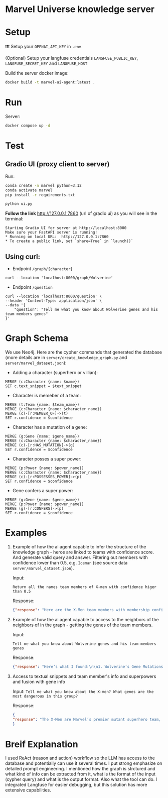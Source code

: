 # Marvel Universe knowledge server
# Setup
❗❗❗ Setup your `OPENAI_API_KEY` in `.env`

(Optional) Setup your langfuse credentials `LANGFUSE_PUBLIC_KEY`, `LANGFUSE_SECRET_KEY` and `LANGFUSE_HOST`

Build the server docker image:
```sh
docker build -t marvel-ai-agent:latest .
```

# Run
Server:
```sh
docker compose up -d
```

# Test
## Gradio UI (proxy client to server)
Run:
```sh
conda create -n marvel python=3.12
conda activate marvel
pip install -r requirements.txt

python ui.py
```
**Follow the link** http://127.0.0.1:7860 (url of gradio ui) as you will see in the terminal:
```
Starting Gradio UI for server at http://localhost:8000
Make sure your FastAPI server is running!
* Running on local URL:  http://127.0.0.1:7860
* To create a public link, set `share=True` in `launch()`
```

## Using curl:
- Endpoint `/graph/{character}`
```
curl --location 'localhost:8000/graph/Wolverine'
```
- Endpoint `/question`
```
curl --location 'localhost:8000/question' \
--header 'Content-Type: application/json' \
--data '{
    "question": "Tell me what you know about Wolverine genes and his team members genes"
}'
```

# Graph Schema
We use Neo4j. Here are the cypher commands that generated the database (more details are in `server/create_knowledge_graph.py` and `server/marvel_dataset.json`):
* Adding a character (superhero or villian):
```
MERGE (c:Character {name: $name})
SET c.text_snippet = $text_snippet
```
* Character is memeber of a team:
```
MERGE (t:Team {name: $team_name})
MERGE (c:Character {name: $character_name})
MERGE (c)-[r:MEMBER_OF]->(t)
SET r.confidence = $confidence
```
* Character has a mutation of a gene:
```
MERGE (g:Gene {name: $gene_name})
MERGE (c:Character {name: $character_name})
MERGE (c)-[r:HAS_MUTATION]->(g)
SET r.confidence = $confidence
```
* Character posses a super power:
```
MERGE (p:Power {name: $power_name})
MERGE (c:Character {name: $character_name})
MERGE (c)-[r:POSSESSES_POWER]->(p)
SET r.confidence = $confidence
```
* Gene confers a super power:
```
MERGE (g:Gene {name: $gene_name})
MERGE (p:Power {name: $power_name})
MERGE (g)-[r:CONFERS]->(p)
SET r.confidence = $confidence
```

# Examples
1.  Example of how the ai agent capable to infer the structure of the knowledge graph - heros are linked to teams with confidence score. And generate valid query and answer. Filtering out members with confidence lower than 0.5, e.g. `Iceman` (see source data `server/marvel_dataset.json`).

    Input: 
    ```
    Return all the names team members of X-men with confidence higer than 0.5
    ```

    Response: 
    ```json
    {"response": "Here are the X-Men team members with membership confidence above 0.5:\n\n• Jubilee  \n• Beast  \n• Colossus  \n• Nightcrawler  \n• Professor X  \n• Jean Grey  \n• Cyclops  \n• Wolverine"}
    ```
2. Example of how the ai agent capable to access to the neighbors of the neighbors of in the graph - getting the genes of the team members.

   Input: 
   ```
   Tell me what you know about Wolverine genes and his team members genes
   ```
   
   Response: 
   ```json
   {"response": "Here’s what I found:\n\n1. Wolverine’s Gene Mutations  \n   • Gene Adamantium Bone Integration (confidence: 0.90)  \n   • Gene X (confidence: 0.50)  \n\n2. Wolverine’s Team: X-Men  \n   Below are the other X-Men members (excluding Wolverine) and the gene mutations reported for each:\n\n   • Beast  \n     – Gene PE-5 (0.82)  \n     – Gene EI-3 (0.66)  \n\n   • Colossus  \n     – Gene MT-4 (0.63)  \n     – Gene OS-7 (0.18)  \n\n   • Cyclops  \n     – Gene RQ-2 (0.93)  \n     – Gene OB-1 (0.29)  \n\n   • Gambit  \n     – Gene MA-8 (0.78)  \n     – Gene KE-4 (0.47)  \n\n   • Iceman  \n     – Gene MI-8 (0.58)  \n     – Gene CK-4 (0.68)  \n\n   • Jean Grey  \n     – Gene PF-1 (0.86)  \n     – Gene TP-5 (0.69)  \n\n   • Jubilee  \n     – Gene NP-2 (0.11)  \n     – Gene PG-5 (0.28)  \n\n   • Nightcrawler  \n     – Gene DS-5 (0.70)  \n     – Gene TG-2 (0.12)  \n\n   • Professor X  \n     – Gene MC-6 (0.53)  \n     – Gene OT-1 (0.06)  \n\n   • Psylocke  \n     – Gene TP-9 (0.12)  \n     – Gene PK-8 (0.73)  \n\n   • Rogue  \n     – Gene LF-1 (0.16)  \n     – Gene PA-3 (0.99)  \n\n   • Storm  \n     – Gene AP-4 (0.03)  \n     – Gene WC-9 (0.40)  \n\nAll confidence scores reflect the strength of the reported association between character and gene mutation."}
   ```
3. Access to textual snippets and team member's info and superpowers and fusion with gene info

    Input: `Tell me what you know about the X-men? What genes are the most dangerous in this group?`

    Response:
    ```json
    {
    "response": "The X-Men are Marvel’s premier mutant superhero team, founded by Professor Charles Xavier to promote peaceful coexistence between humans and mutants.  Members include (but aren’t limited to) Cyclops, Jean Grey, Wolverine, Beast, Storm, Rogue, Iceman, Nightcrawler, Colossus, Gambit, Jubilee, Psylocke and others.  Each possesses a mutation in their DNA that grants them superhuman abilities—ranging from telepathy and telekinesis to weather control, healing factors, energy manipulation and more.\n\nAccording to the mutation–power relationships in our database, “most dangerous” (i.e. most power-conferring) genes among current X-Men are those linked to the greatest number of distinct powers.  Twelve genes top the list, each tied to two different super-powers:\n\n• Gene TP-9  \n• Gene PG-5  \n• Gene KE-4  \n• Gene PE-5  \n• Gene OS-7  \n• Gene CK-4  \n• Gene PA-3  \n• Gene DS-5  \n• Gene OT-1  \n• Gene TP-5  \n• Gene WC-9  \n• Gene X  \n\nEach of these mutations is associated with two separate power effects, suggesting a higher potential for versatility—and danger—in combat or crisis scenarios.  \n\nPlease note that this reflects only the mutations and power links cataloged in our current database.  In official Marvel continuity there are many additional X-gene subtypes and power interactions that aren’t all captured here."
    }
    ```

# Breif Explanation
I used ReAct (reason and action) workflow so the LLM has access to the database and potentially can use it several times. I put strong emphasize on detailed prompt engineering. I mentioned how the graph is strctured and what kind of info can be extracted from it, what is the format of the input (cypher query) and what is the output format. Also what the tool can do. I integrated Langfuse for easier debugging, but this solution has more extensive capabilities. 